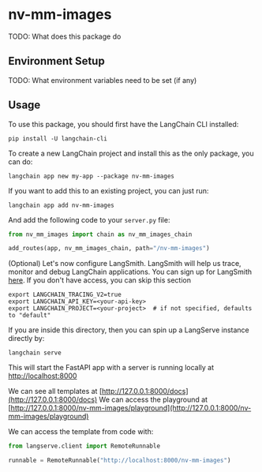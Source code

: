 # nv-mm-images

TODO: What does this package do

## Environment Setup

TODO: What environment variables need to be set (if any)

## Usage

To use this package, you should first have the LangChain CLI installed:

```shell
pip install -U langchain-cli
```

To create a new LangChain project and install this as the only package, you can do:

```shell
langchain app new my-app --package nv-mm-images
```

If you want to add this to an existing project, you can just run:

```shell
langchain app add nv-mm-images
```

And add the following code to your `server.py` file:
```python
from nv_mm_images import chain as nv_mm_images_chain

add_routes(app, nv_mm_images_chain, path="/nv-mm-images")
```

(Optional) Let's now configure LangSmith. 
LangSmith will help us trace, monitor and debug LangChain applications. 
You can sign up for LangSmith [here](https://smith.langchain.com/). 
If you don't have access, you can skip this section


```shell
export LANGCHAIN_TRACING_V2=true
export LANGCHAIN_API_KEY=<your-api-key>
export LANGCHAIN_PROJECT=<your-project>  # if not specified, defaults to "default"
```

If you are inside this directory, then you can spin up a LangServe instance directly by:

```shell
langchain serve
```

This will start the FastAPI app with a server is running locally at 
[http://localhost:8000](http://localhost:8000)

We can see all templates at [http://127.0.0.1:8000/docs](http://127.0.0.1:8000/docs)
We can access the playground at [http://127.0.0.1:8000/nv-mm-images/playground](http://127.0.0.1:8000/nv-mm-images/playground)  

We can access the template from code with:

```python
from langserve.client import RemoteRunnable

runnable = RemoteRunnable("http://localhost:8000/nv-mm-images")
```